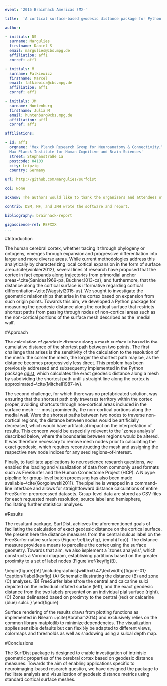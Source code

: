 ```yaml
---
event: '2015 Brainhack Americas (MX)'

title:  'A cortical surface-based geodesic distance package for Python'

author:

- initials: DS
  surname: Margulies
  firstname: Daniel S
  email: margulies@cbs.mpg.de
  affiliation: aff1
  corref: aff1

- initials: M
  surname: Falkiewicz
  firstname: Marcel
  email: falkiewicz@cbs.mpg.de
  affiliation: aff1
  corref: aff1

- initials: JM
  surname: Huntenburg
  firstname: Julia M
  email: huntenburg@cbs.mpg.de
  affiliation: aff1
  corref: aff1

affiliations:

- id: aff1
  orgname: 'Max Planck Research Group for Neuroanatomy & Connectivity,\
  Max Planck Institute for Human Cognitive and Brain Sciences'
  street: Stephanstraße 1a
  postcode: 04103
  city: Leipzig
  country: Germany

url: http://github.com/margulies/surfdist

coi: None

acknow: The authors would like to thank the organizers and attendees of Brainhack MX. The visualization functions were originally developed during the Nilearn coding sprint 2015 in Paris, for which we would also like to thank the organizers and participants of this event.

contrib: DSM, MF, and JMH wrote the software and report.

bibliography: brainhack-report

gigascience-ref: REFXXX
...
```


#Introduction

The human cerebral cortex, whether tracing it through phylogeny or ontogeny, emerges through expansion and progressive differentiation into larger and more diverse areas. While current methodologies address this analytically by characterizing local cortical expansion in the form of surface area~\cite{winkler2012}, several lines of research have proposed that the cortex in fact expands along trajectories from primordial anchor areas~\cite{Sanides1969-pa, Buckner2013-cs}, and furthermore, that the distance along the cortical surface is informative regarding cortical differentiation~\cite{Wagstyl2015-us}. We sought to investigate the geometric relationships that arise in the cortex based on expansion from such origin points. Towards this aim, we developed a Python package for measuring the geodesic distance along the cortical surface that restricts shortest paths from passing through nodes of non-cortical areas such as the non-cortical portions of the surface mesh described as the `medial wall'. 

#Approach

The calculation of geodesic distance along a mesh surface is based in the cumulative distance of the shortest path between two points. The first challenge that arises is the sensitivity of the calculation to the resolution of the mesh: the corser the mesh, the longer the shortest path may be, as the distance becomes progressively less direct. This problem has been previously addressed and subsequently implemented in the Python package [gdist](https://pypi.python.org/pypi/gdist/), which calculates the exact geodesic distance along a mesh by subdividing the shortest path until a straight line along the cortex is approximated~\cite{Mitchell1987-iw}.

The second challenge, for which there was no prefabricated solution, was ensuring that the shortest path only traverses territory within the cortex proper, avoiding shortcuts through non-cortical areas included in the surface mesh --- most prominently, the non-cortical portions along the medial wall. Were the shortest paths between two nodes to traverse non-cortical regions, the distance between nodes would be artificially decreased, which would have artifactual impact on the interpretation of results. This concern would be especially relevent to the `zones analysis' described below, where the boundaries between regions would be altered. It was therefore necessary to remove mesh nodes prior to calculating the exact geodesic, which requires reconstructing the mesh and assigning the respective new node indices for any seed regions-of-interest.

Finally, to facilitate applications to neuroscience research questions, we enabled the loading and visualization of data from commonly used formats such as FreeSurfer and the Human Connectome Project (HCP). A Nipype pipeline for group-level batch processing has also been made available~\cite{Gorgolewski2011}. The pipeline is wrapped in a command-line interface and allows for straightforward distance calculations of entire FreeSurfer-preprocessed datasets. Group-level data are stored as CSV files for each requested mesh resolution, source label and hemisphere, facilitating further statistical analyses.

#Results

The resultant package, SurfDist, achieves the aforementioned goals of faciliating the calculation of exact geodesic distance on the cortical surface. We present here the distance measures from the central sulcus label on the FreeSurfer native surfaces (Figure \ref{keyfig}, \emph(Top)). The distance measure provides a means to parcellate the cortex using the surface geometry. Towards that aim, we also implement a `zones analysis', which constructs a Voronoi diagram, establishing partitions based on the greater proximity to a set of label nodes (Figure \ref{keyfig}B).

\begin{figure}[h!]
  \includegraphics[width=0.47\textwidth]{figure-01}
  \caption{\label{keyfig}
  (A) Schematic illustrating the distance (B) and zone (C) analyses. 
  (B) FreeSurfer labelsfrom the central and calcarine sulci depicted on the individual inflated surface (left), and the exact geodesic distance from the two labels presented on an individual pial surface (right).
  (C) Zones delineated based on proximity to the central (red) or calcarine (blue) sulci.
  }
\end{figure}

Surface rendering of the results draws from plotting functions as implemented in Nilearn ~\cite{Abraham2014} and exclusively relies on the common library matplotlib to minimize dependencies. The visualization applies sensible defaults but can flexibly be adapted to different views, colormaps and thresholds as well as shadowing using a sulcal depth map.

#Conclusions

The SurfDist package is designed to enable investigation of intrinisic geometric properties of the cerebral cortex based on geodesic distance measures. Towards the aim of enabling applications specific to neuroimaging-based research question, we have designed the package to facilitate analysis and visualization of geodesic distance metrics using standard cortical surface meshes. 
